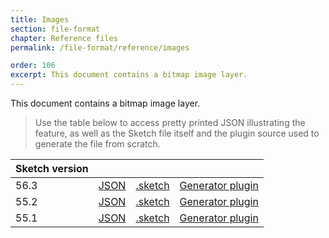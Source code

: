 ```yaml
---
title: Images
section: file-format
chapter: Reference files
permalink: /file-format/reference/images

order: 106
excerpt: This document contains a bitmap image layer.
---
```


This document contains a bitmap image layer.

> Use the table below to access pretty printed JSON illustrating the feature, as well as the Sketch file itself and the plugin source used to generate the file from scratch.

| Sketch version |                                                                                                     |                                                                                                               |                                                                                                                                            |
| -------------- | --------------------------------------------------------------------------------------------------- | ------------------------------------------------------------------------------------------------------------- | ------------------------------------------------------------------------------------------------------------------------------------------ |
| 56.3           | [JSON](https://github.com/BohemianCoding/SketchAPI/tree/develop/reference-files/56.3/images/output) | [.sketch](https://github.com/BohemianCoding/SketchAPI/tree/develop/reference-files/56.3/images/output.sketch) | [Generator plugin](https://github.com/BohemianCoding/SketchAPI/tree/develop/reference-files/plugin.sketchplugin/Contents/Sketch/images.js) |
| 55.2           | [JSON](https://github.com/BohemianCoding/SketchAPI/tree/develop/reference-files/55.2/images/output) | [.sketch](https://github.com/BohemianCoding/SketchAPI/tree/develop/reference-files/55.2/images/output.sketch) | [Generator plugin](https://github.com/BohemianCoding/SketchAPI/tree/develop/reference-files/plugin.sketchplugin/Contents/Sketch/images.js) |
| 55.1           | [JSON](https://github.com/BohemianCoding/SketchAPI/tree/develop/reference-files/55.1/images/output) | [.sketch](https://github.com/BohemianCoding/SketchAPI/tree/develop/reference-files/55.1/images/output.sketch) | [Generator plugin](https://github.com/BohemianCoding/SketchAPI/tree/develop/reference-files/plugin.sketchplugin/Contents/Sketch/images.js) |
